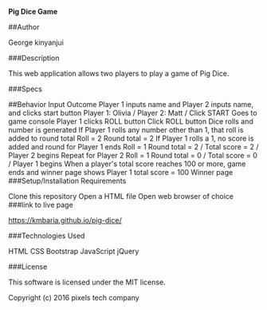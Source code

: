 <b>Pig Dice Game</b>

##Author

George kinyanjui

###Description

This web application allows two players to play a game of Pig Dice.

###Specs

##Behavior	Input	Outcome
Player 1 inputs name and Player 2 inputs name, and clicks start button	Player 1: Olivia / Player 2: Matt / Click START	Goes to game console
Player 1 clicks ROLL button	Click ROLL button	Dice rolls and number is generated
If Player 1 rolls any number other than 1, that roll is added to round total	Roll = 2	Round total = 2
If Player 1 rolls a 1, no score is added and round for Player 1 ends	Roll = 1	Round total = 2 / Total score = 2 / Player 2 begins
Repeat for Player 2	Roll = 1	Round total = 0 / Total score = 0 / Player 1 begins
When a player's total score reaches 100 or more, game ends and winner page shows	Player 1 total score = 100	Winner page
###Setup/Installation Requirements

Clone this repository
Open a HTML file
Open web browser of choice
###link to live page

https://kmbaria.github.io/pig-dice/

###Technologies Used

HTML
CSS
Bootstrap
JavaScript
jQuery

###License

This software is licensed under the MIT license.

Copyright (c) 2016 pixels tech company
